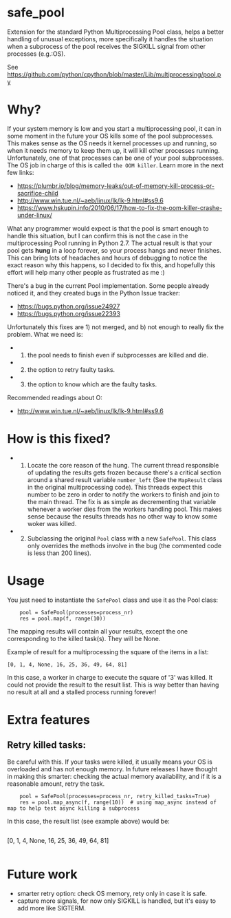 # safe_pool

Extension for the standard Python Multiprocessing Pool class, helps a better handling of unusual exceptions,
more specifically it handles the situation when a subprocess of the pool receives the SIGKILL signal from other
processes (e.g.:OS).

See https://github.com/python/cpython/blob/master/Lib/multiprocessing/pool.py

# Why?
If your system memory is low and you start a multiprocessing pool, it can in some moment in the future your OS kills
some of the pool subprocesses. This makes sense as the OS needs it kernel processes up and running, so when it needs
memory to keep them up, it will kill other processes running. Unfortunately, one of that processes can be one of your
pool subprocesses. The OS job in charge of this is called `the OOM killer`. Learn more in the next few links:

- https://plumbr.io/blog/memory-leaks/out-of-memory-kill-process-or-sacrifice-child
- http://www.win.tue.nl/~aeb/linux/lk/lk-9.html#ss9.6
- https://www.hskupin.info/2010/06/17/how-to-fix-the-oom-killer-crashe-under-linux/

What any programmer would expect is that the pool is smart enough to handle this situation, but I can confirm this is
not the case in the multiprocessing Pool running in Python 2.7. The actual result is that your pool gets **hung** in
a loop forever, so your process hangs and never finishes. This can bring lots of headaches and hours of debugging to
notice the exact reason why this happens, so I decided to fix this, and hopefully this effort will help many other
people as frustrated as me :)

There's a bug in the current Pool implementation. Some people already noticed it, and they created bugs in
the Python Issue tracker:

- https://bugs.python.org/issue24927
- https://bugs.python.org/issue22393

Unfortunately this fixes are 1) not merged, and b) not enough to really fix the problem. What we need is:

- 1) the pool needs to finish even if subprocesses are killed and die.
- 2) the option to retry faulty tasks.
- 3) the option to know which are the faulty tasks.

Recommended readings about O:

- http://www.win.tue.nl/~aeb/linux/lk/lk-9.html#ss9.6

# How is this fixed?

- 1) Locate the core reason of the hung. The current thread responsible of updating the results gets frozen because there's a
critical section around a shared result variable `number_left` (See the `MapResult` class in the original multiprocessing
code). This threads expect this number to be zero in order to notify the workers to finish and join to the main thread.
The fix is as simple as decrementing that variable whenever a worker dies from the workers handling pool.
This makes sense because the results threads has no other way to know some woker was killed.

- 2) Subclassing the original `Pool` class with a new `SafePool`. This class only overrides the methods involve in the bug
(the commented code is less than 200 lines).


# Usage

You just need to instantiate the `SafePool` class and use it as the Pool class:

```
    pool = SafePool(processes=process_nr)
    res = pool.map(f, range(10))
```
The mapping results will contain all your results, except the one corresponding to the killed task(s). They will be None.

Example of result for a multiprocessing the square of the items in a list:

```
[0, 1, 4, None, 16, 25, 36, 49, 64, 81]
```

In this case, a worker in charge to execute the square of '3' was killed. It could not provide the result to the result
list. This is way better than having no result at all and a stalled process running forever!


# Extra features

## Retry killed tasks:

Be careful with this. If your tasks were killed, it usually means your OS is overloaded and has not enough memory.
In future releases I have thought in making this smarter: checking the actual memory availability, and if it is
a reasonable amount, retry the task.

```
    pool = SafePool(processes=process_nr, retry_killed_tasks=True)
    res = pool.map_async(f, range(10))  # using map_async instead of map to help test async killing a subprocess
```

In this case, the result list (see example above) would be:
```
```
[0, 1, 4, None, 16, 25, 36, 49, 64, 81]
```
```

# Future work

- smarter retry option: check OS memory, rety only in case it is safe.
- capture more signals, for now only SIGKILL is handled, but it's easy to add more like SIGTERM.
